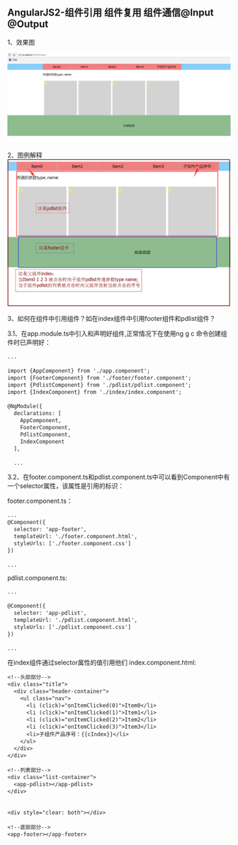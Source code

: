 AngularJS2-组件引用 组件复用 组件通信@Input @Output
------------------------------

1、效果图

![image](https://github.com/jiekekeji/MAngular2Webpack/blob/master/demo005/preview/demo0052.gif)

2、图例解释
![image](https://github.com/jiekekeji/MAngular2Webpack/blob/master/demo005/preview/demo0051.png)


3、如何在组件中引用组件？如在index组件中引用footer组件和pdlist组件？

3.1、在app.module.ts中引入和声明好组件,正常情况下在使用ng g c 命令创建组件时已声明好：

```
...

import {AppComponent} from './app.component';
import {FooterComponent} from './footer/footer.component';
import {PdlistComponent} from './pdlist/pdlist.component';
import {IndexComponent} from './index/index.component';

@NgModule({
  declarations: [
    AppComponent,
    FooterComponent,
    PdlistComponent,
    IndexComponent
  ],
  
  ...
```
3.2、在footer.component.ts和pdlist.component.ts中可以看到Component中有一个selector属性，该属性是引用的标识：

footer.component.ts：

```
...
@Component({
  selector: 'app-footer',
  templateUrl: './footer.component.html',
  styleUrls: ['./footer.component.css']
})

...
```

pdlist.component.ts:

```
...

@Component({
  selector: 'app-pdlist',
  templateUrl: './pdlist.component.html',
  styleUrls: ['./pdlist.component.css']
})

...
```

在index组件通过selector属性的值引用他们 index.component.html:

```
<!--头部部分-->
<div class="title">
  <div class="header-container">
    <ul class="nav">
      <li (click)="onItemClicked(0)">Item0</li>
      <li (click)="onItemClicked(1)">Item1</li>
      <li (click)="onItemClicked(2)">Item2</li>
      <li (click)="onItemClicked(3)">Item3</li>
      <li>子组件产品序号：{{cIndex}}</li>
    </ul>
  </div>
</div>

<!--列表部分-->
<div class="list-container">
  <app-pdlist></app-pdlist>
</div>


<div style="clear: both"></div>

<!--底部部分-->
<app-footer></app-footer>

```


